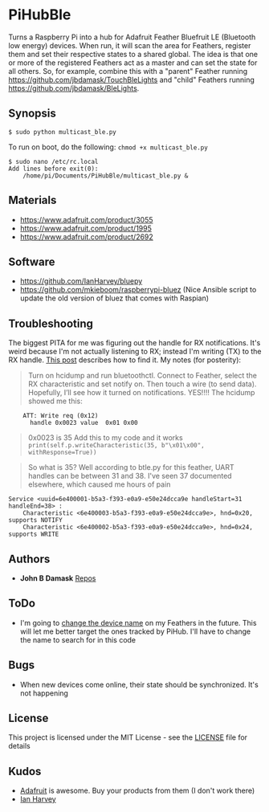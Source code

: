 # PiHubBle

Turns a Raspberry Pi into a hub for Adafruit Feather Bluefruit LE (Bluetooth low energy) devices. When run, it will scan the area for Feathers, register them and set their respective states to a shared global. The idea is that one or more of the registered Feathers act as a master and can set the state for all others. So, for example, combine this with a "parent" Feather running https://github.com/jbdamask/TouchBleLights and "child" Feathers running https://github.com/jbdamask/BleLights.

## Synopsis

```
$ sudo python multicast_ble.py
```
To run on boot, do the following:
```chmod +x multicast_ble.py ```
```
$ sudo nano /etc/rc.local
Add lines before exit(0):
	/home/pi/Documents/PiHubBle/multicast_ble.py &
```

## Materials

* https://www.adafruit.com/product/3055
* https://www.adafruit.com/product/1995
* https://www.adafruit.com/product/2692

## Software

* https://github.com/IanHarvey/bluepy
* https://github.com/mkieboom/raspberrypi-bluez (Nice Ansible script to update the old version of bluez that comes with Raspian)

## Troubleshooting

The biggest PITA for me was figuring out the handle for RX notifications. It's weird because I'm not actually listening to RX; instead I'm writing (TX) to the RX handle. [This post](https://github.com/IanHarvey/bluepy/issues/83) describes how to find it. My notes (for posterity):

> Turn on hcidump and run bluetoothctl. Connect to Feather, select the RX characteristic and set notify on. Then touch a wire (to send data). Hopefully, I’ll see how it turned on notifications.
> YES!!!!
> The hcidump showed me this:
```2017-07-29 14:29:03.106911 < ACL data: handle 64 flags 0x00 dlen 9
    ATT: Write req (0x12)
      handle 0x0023 value  0x01 0x00
```
> 0x0023 is 35
> Add this to my code and it works
```print(self.p.writeCharacteristic(35, b"\x01\x00", withResponse=True))```

> So what is 35? Well according to btle.py for this feather, UART handles can be between 31 and 38. I've seen 37 documented elsewhere, which caused me hours of pain
```
Service <uuid=6e400001-b5a3-f393-e0a9-e50e24dcca9e handleStart=31 handleEnd=38> :
    Characteristic <6e400003-b5a3-f393-e0a9-e50e24dcca9e>, hnd=0x20, supports NOTIFY
    Characteristic <6e400002-b5a3-f393-e0a9-e50e24dcca9e>, hnd=0x24, supports WRITE
```

## Authors

* **John B Damask** [Repos](https://github.com/jbdamask)


## ToDo

* I'm going to [change the device name](https://learn.adafruit.com/bluefruit-le-micro-atmega32u4-microcontroller-usb-bluetooth-le-in-one/ble-gap#at-plus-gapdevname) on my Feathers in the future. This will let me better target the ones tracked by PiHub. I'll have to change the name to search for in this code

## Bugs

* When new devices come online, their state should be synchronized. It's not happening

## License

This project is licensed under the MIT License - see the [LICENSE](LICENSE) file for details

## Kudos

* [Adafruit](http://www.adafruit.com) is awesome. Buy your products from them (I don't work there)
* [Ian Harvey](https://github.com/IanHarveyhttps://github.com/IanHarvey)
